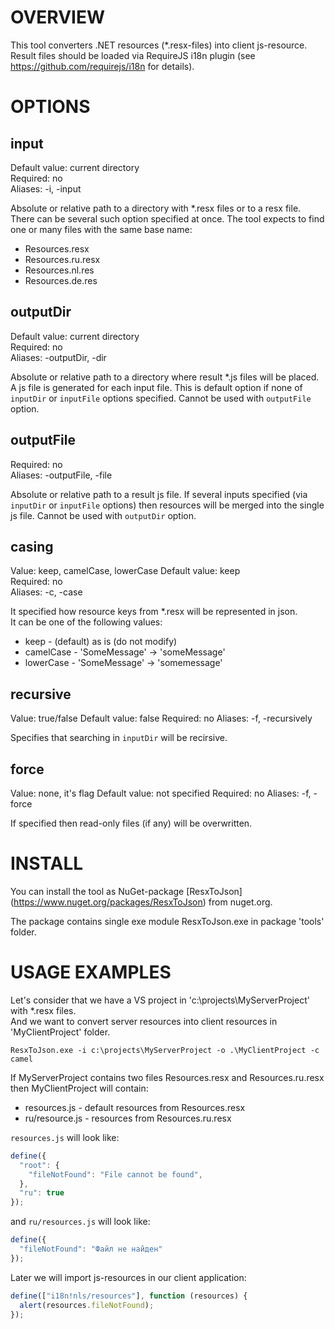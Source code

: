 # OVERVIEW

This tool converters .NET resources (*.resx-files) into client js-resource.
Result files should be loaded via RequireJS i18n plugin (see https://github.com/requirejs/i18n for details).

# OPTIONS

## input
Default value: current directory  
Required: no  
Aliases: -i, -input
  
Absolute or relative path to a directory with *.resx files or to a resx file.
There can be several such option specified at once.
The tool expects to find one or many files with the same base name:
* Resources.resx
* Resources.ru.resx
* Resources.nl.res
* Resources.de.res


## outputDir
Default value: current directory  
Required: no  
Aliases: -outputDir, -dir  
  
Absolute or relative path to a directory where result *.js files will be placed. 
A js file is generated for each input file.
This is default option if none of `inputDir` or `inputFile` options specified.
Cannot be used with `outputFile` option.

## outputFile
Required: no  
Aliases: -outputFile, -file

Absolute or relative path to a result js file. If several inputs specified (via `inputDir` or `inputFile` options)
then resources will be merged into the single js file. 
Cannot be used with `outputDir` option.


## casing
Value: keep, camelCase, lowerCase
Default value: keep  
Required: no  
Aliases: -c, -case  
  
It specified how resource keys from *.resx will be represented in json.  
It can be one of the following values:
* keep - (default) as is (do not modify)
* camelCase - 'SomeMessage' -> 'someMessage'
* lowerCase - 'SomeMessage' -> 'somemessage'


## recursive
Value: true/false
Default value: false
Required: no
Aliases: -f, -recursively

Specifies that searching in `inputDir` will be recirsive.


## force
Value: none, it's flag
Default value: not specified
Required: no
Aliases: -f, -force

If specified then read-only files (if any) will be overwritten.


# INSTALL

You can install the tool as NuGet-package [ResxToJson] (https://www.nuget.org/packages/ResxToJson) from nuget.org.

The package contains single exe module ResxToJson.exe in package 'tools' folder.


# USAGE EXAMPLES
Let's consider that we have a VS project in 'c:\projects\MyServerProject' with *.resx files.  
And we want to convert server resources into client resources in 'MyClientProject' folder.

```
ResxToJson.exe -i c:\projects\MyServerProject -o .\MyClientProject -c camel
```

If MyServerProject contains two files Resources.resx and Resources.ru.resx then MyClientProject will contain: 

* resources.js - default resources from Resources.resx
* ru/resource.js - resources from Resources.ru.resx

`resources.js` will look like:
```js
define({
  "root": {
    "fileNotFound": "File cannot be found",
  },
  "ru": true
});
```

and `ru/resources.js` will look like:
```js
define({
  "fileNotFound": "Файл не найден"
});
```

Later we will import js-resources in our client application:
```js
define(["i18n!nls/resources"], function (resources) {
  alert(resources.fileNotFound);
});
```
